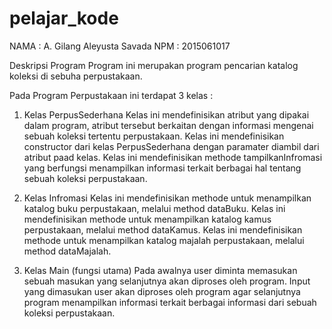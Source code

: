 # pelajar_kode

NAMA  : A. Gilang Aleyusta Savada
NPM   : 2015061017

Deskripsi Program
Program ini merupakan program pencarian katalog koleksi di sebuha perpustakaan.

Pada Program Perpustakaan ini terdapat 3 kelas :
1. Kelas PerpusSederhana
  Kelas ini mendefinisikan atribut yang dipakai dalam program, atribut tersebut berkaitan dengan informasi mengenai sebuah koleksi tertentu perpustakaan.
  Kelas ini mendefinisikan constructor dari kelas PerpusSederhana dengan paramater diambil dari atribut paad kelas.
  Kelas ini mendefinisikan methode tampilkanInfromasi yang berfungsi menampilkan informasi terkait berbagai hal tentang sebuah koleksi perpustakaan.

2. Kelas Infromasi
  Kelas ini mendefinisikan methode untuk menampilkan katalog buku perpustakaan, melalui method dataBuku.
  Kelas ini mendefinisikan methode untuk menampilkan katalog kamus perpustakaan, melalui method dataKamus.
  Kelas ini mendefinisikan methode untuk menampilkan katalog majalah perpustakaan, melalui method dataMajalah.
  
3. Kelas Main (fungsi utama)
  Pada awalnya user diminta memasukan sebuah masukan yang selanjutnya akan diproses oleh program. 
  Input yang dimasukan user akan diproses oleh program agar selanjutnya program menampilkan informasi terkait berbagai informasi dari sebuah koleksi perpustakaan.

